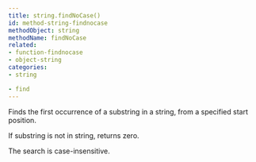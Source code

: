 ```yaml
---
title: string.findNoCase()
id: method-string-findnocase
methodObject: string
methodName: findNoCase
related:
- function-findnocase
- object-string
categories:
- string

- find
---
```


Finds the first occurrence of a substring in a string, from a specified start position.

If substring is not in string, returns zero.

The search is case-insensitive.